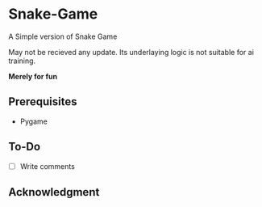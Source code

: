 # Snake-Game
A Simple version of Snake Game

May not be recieved any update. Its underlaying logic is not suitable for ai training.

**Merely for fun**

## Prerequisites
- Pygame

## To-Do
- [ ] Write comments

## Acknowledgment
